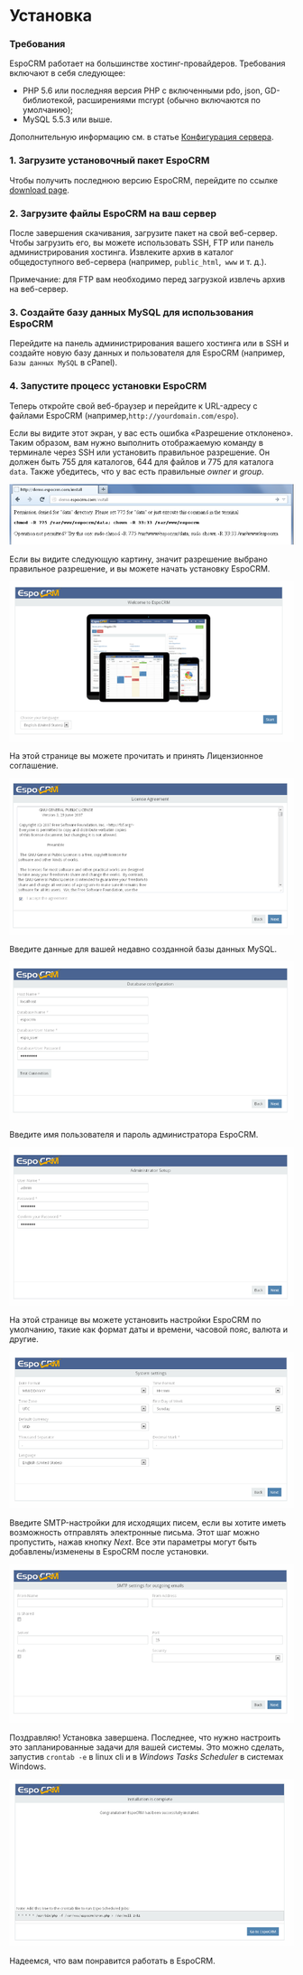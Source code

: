 # Установка

### Требования
EspoCRM работает на большинстве хостинг-провайдеров. Требования включают в себя следующее:

* PHP 5.6 или последняя версия PHP с включенными pdo, json, GD-библиотекой, расширениями mcrypt (обычно включаются по умолчанию);
* MySQL 5.5.3 или выше.

Дополнительную информацию см. в статье [Конфигурация сервера](server-configuration.md).

### 1. Загрузите установочный пакет EspoCRM
Чтобы получить последнюю версию EspoCRM, перейдите по ссылке [download page](http://www.espocrm.com/download/).

### 2. Загрузите файлы EspoCRM на ваш сервер

После завершения скачивания, загрузите пакет на свой веб-сервер. Чтобы загрузить его, вы можете использовать SSH, FTP или панель администрирования хостинга. Извлеките архив в каталог общедоступного веб-сервера (например, `public_html`,` www` и т. д.).

Примечание: для FTP вам необходимо перед загрузкой извлечь архив на веб-сервер.

### 3. Создайте базу данных MySQL для использования EspoCRM

Перейдите на панель администрирования вашего хостинга или в SSH и создайте новую базу данных и пользователя для EspoCRM (например, `Базы данных MySQL` в cPanel).

### 4. Запустите процесс установки EspoCRM

Теперь откройте свой веб-браузер и перейдите к URL-адресу с файлами EspoCRM (например,`http://yourdomain.com/espo`).

Если вы видите этот экран, у вас есть ошибка «Разрешение отклонено». Таким образом, вам нужно выполнить отображаемую команду в терминале через SSH или установить правильное разрешение. Он должен быть 755 для каталогов, 644 для файлов и 775 для каталога `data`. Также убедитесь, что у вас есть правильные _owner_ и _group_.

![1](https://raw.githubusercontent.com/espocrm/documentation/master/docs/_static/images/administration/installation/1.png)

Если вы видите следующую картину, значит разрешение выбрано правильное разрешение, и вы можете начать установку EspoCRM.

![2](https://raw.githubusercontent.com/espocrm/documentation/master/docs/_static/images/administration/installation/2.png)

На этой странице вы можете прочитать и принять Лицензионное соглашение.

![3](https://raw.githubusercontent.com/espocrm/documentation/master/docs/_static/images/administration/installation/3.png)

Введите данные для вашей недавно созданной базы данных MySQL.

![4](https://raw.githubusercontent.com/espocrm/documentation/master/docs/_static/images/administration/installation/4.png)

Введите имя пользователя и пароль администратора EspoCRM.

![5](https://raw.githubusercontent.com/espocrm/documentation/master/docs/_static/images/administration/installation/5.png)

На этой странице вы можете установить настройки EspoCRM по умолчанию, такие как формат даты и времени, часовой пояс, валюта и другие.

![6](https://raw.githubusercontent.com/espocrm/documentation/master/docs/_static/images/administration/installation/6.png)

Введите SMTP-настройки для исходящих писем, если вы хотите иметь возможность отправлять электронные письма. Этот шаг можно пропустить, нажав кнопку _Next_. Все эти параметры могут быть добавлены/изменены в EspoCRM после установки.

![7](https://raw.githubusercontent.com/espocrm/documentation/master/docs/_static/images/administration/installation/7.png)

Поздравляю! Установка завершена. Последнее, что нужно настроить это запланированные задачи для вашей системы. Это можно сделать, запустив `crontab -e` в linux cli и в _Windows Tasks Scheduler_ в системах Windows.

![8](https://raw.githubusercontent.com/espocrm/documentation/master/docs/_static/images/administration/installation/8.png)

Надеемся, что вам понравится работать в EspoCRM.
